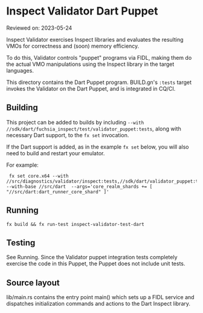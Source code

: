 # Inspect Validator Dart Puppet

Reviewed on: 2023-05-24

Inspect Validator exercises Inspect libraries and evaluates
the resulting VMOs for correctness and (soon) memory efficiency.

To do this, Validator controls "puppet" programs via FIDL, making them
do the actual VMO manipulations using the Inspect library in the target
languages.

This directory contains the Dart Puppet program. BUILD.gn's `:tests` target
invokes the Validator on the Dart Puppet, and is integrated in CQ/CI.

## Building

This project can be added to builds by including
`--with //sdk/dart/fuchsia_inspect/test/validator_puppet:tests`, along with necessary Dart support,
to the `fx set` invocation.

If the Dart support is added, as in the example `fx set` below, you will also need to build and
restart your emulator.

For example:

```
 fx set core.x64 --with //src/diagnostics/validator/inspect:tests,//sdk/dart/validator_puppet:tests --with-base //src/dart  --args='core_realm_shards += [ "//src/dart:dart_runner_core_shard" ]'
```

## Running

```
fx build && fx run-test inspect-validator-test-dart
```

## Testing

See Running. Since the Validator puppet integration tests completely
exercise the code in this Puppet, the Puppet does not include unit tests.

## Source layout

lib/main.rs contains the entry point main() which sets up a FIDL service and
dispatches initialization commands and actions to the Dart Inspect library.
